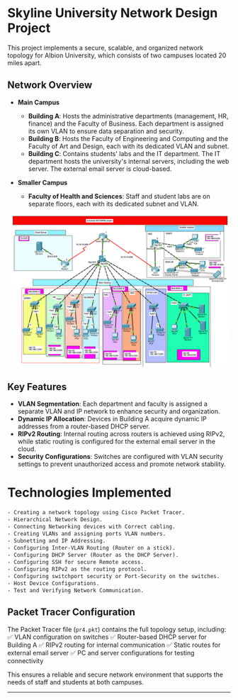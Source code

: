 

# Skyline University Network Design Project

This project implements a secure, scalable, and organized network topology for Albion University, which consists of two campuses located 20 miles apart.

## Network Overview

* **Main Campus**

  * **Building A**: Hosts the administrative departments (management, HR, finance) and the Faculty of Business. Each department is assigned its own VLAN to ensure data separation and security.
  * **Building B**: Hosts the Faculty of Engineering and Computing and the Faculty of Art and Design, each with its dedicated VLAN and subnet.
  * **Building C**: Contains students' labs and the IT department. The IT department hosts the university's internal servers, including the web server. The external email server is cloud-based.

* **Smaller Campus**

  * **Faculty of Health and Sciences**: Staff and student labs are on separate floors, each with its dedicated subnet and VLAN.
    
 ![Netzwerkdiagramm](ciscopic4.png)
## Key Features

* **VLAN Segmentation**: Each department and faculty is assigned a separate VLAN and IP network to enhance security and organization.
* **Dynamic IP Allocation**: Devices in Building A acquire dynamic IP addresses from a router-based DHCP server.
* **RIPv2 Routing**: Internal routing across routers is achieved using RIPv2, while static routing is configured for the external email server in the cloud.
* **Security Configurations**: Switches are configured with VLAN security settings to prevent unauthorized access and promote network stability.

 # Technologies Implemented

    - Creating a network topology using Cisco Packet Tracer.
    - Hierarchical Network Design.
    - Connecting Networking devices with Correct cabling.
    - Creating VLANs and assigning ports VLAN numbers.
    - Subnetting and IP Addressing.
    - Configuring Inter-VLAN Routing (Router on a stick).
    - Configuring DHCP Server (Router as the DHCP Server).
    - Configuring SSH for secure Remote access.
    - Configuring RIPv2 as the routing protocol.
    - Configuring switchport security or Port-Security on the switches.
    - Host Device Configurations.
    - Test and Verifying Network Communication.





## Packet Tracer Configuration

The Packet Tracer file (`pr4.pkt`) contains the full topology setup, including:
✅ VLAN configuration on switches
✅ Router-based DHCP server for Building A
✅ RIPv2 routing for internal communication
✅ Static routes for external email server
✅ PC and server configurations for testing connectivity

This ensures a reliable and secure network environment that supports the needs of staff and students at both campuses.

---

